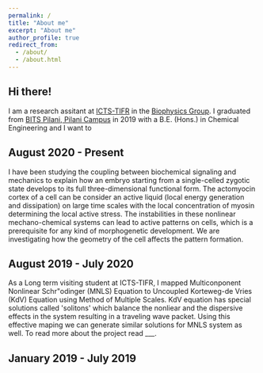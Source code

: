 ```yaml
---
permalink: /
title: "About me"
excerpt: "About me"
author_profile: true
redirect_from: 
  - /about/
  - /about.html
---
```

Hi there! 
---
I am a research assitant at [ICTS-TIFR](https://www.icts.res.in) in the [Biophysics Group](https://biophysics.icts.res.in/). I graduated from [BITS Pilani, Pilani Campus](https://www.bits-pilani.ac.in/Pilani/) in 2019 with a B.E. (Hons.) in Chemical Engineering and I want to

## August 2020 - Present
I have been studying the coupling between biochemical signaling and mechanics to explain how an embryo starting from a single-celled zygotic state develops to its full three-dimensional functional form. The actomyocin cortex of a cell can be consider an active liquid (local energy generation and dissipation) on large time scales with the local concentration of myosin determining the local active stress. The instabilities in these nonlinear mechano-chemical systems can lead to active patterns on cells, which is a prerequisite for any kind of morphogenetic development. We are investigating how the geometry of the cell affects the pattern formation.

## August 2019 - July 2020 
As a Long term visiting student at ICTS-TIFR, I mapped Multiconponent Nonlinear Schr\"odinger (MNLS) Equation to Uncoupled Korteweg-de Vries (KdV) Equation using Method of Multiple Scales. KdV equation has special solutions called 'solitons' which balance the nonliear and the dispersive effects in the system resulting in a traveling wave packet. Using this effective maping we can generate similar solutions for MNLS system as well. To read more about the project read ___.

## January 2019 - July 2019

